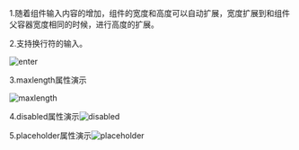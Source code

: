 1.随着组件输入内容的增加，组件的宽度和高度可以自动扩展，宽度扩展到和组件父容器宽度相同的时候，进行高度的扩展。



2.支持换行符的输入。

![enter]('https://github.com/ZxEnjoy/putaoInput/gif/oherline.gif)

3.maxlength属性演示

![maxlength]('https://github.com/ZxEnjoy/putaoInput/gif/oherline.gif)

4.disabled属性演示![disabled]('https://github.com/ZxEnjoy/putaoInput/tree/main/gif/oherline.gif)

5.placeholder属性演示![placeholder]('https://github.com/ZxEnjoy/putaoInput/tree/main/gif/oherline.gif)

